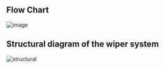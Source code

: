 ## Flow Chart
![image](https://user-images.githubusercontent.com/101259618/168267376-c4d84117-8845-4164-9b90-15654539f413.png)

## Structural diagram of the wiper system

![structural](https://user-images.githubusercontent.com/101174057/167923856-3066018e-aab3-4bb1-ab80-f976023ccdec.png)

  